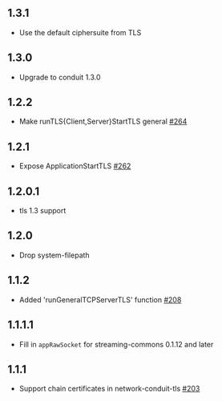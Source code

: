 ## 1.3.1

* Use the default ciphersuite from TLS

## 1.3.0

* Upgrade to conduit 1.3.0

## 1.2.2

* Make runTLS{Client,Server}StartTLS general [#264](https://github.com/snoyberg/conduit/pull/264)

## 1.2.1

* Expose ApplicationStartTLS [#262](https://github.com/snoyberg/conduit/pull/262)

## 1.2.0.1

* tls 1.3 support

## 1.2.0

* Drop system-filepath

## 1.1.2

* Added 'runGeneralTCPServerTLS' function [#208](https://github.com/snoyberg/conduit/pull/208)

## 1.1.1.1

* Fill in `appRawSocket` for streaming-commons 0.1.12 and later

## 1.1.1

* Support chain certificates in network-conduit-tls [#203](https://github.com/snoyberg/conduit/pull/203)
